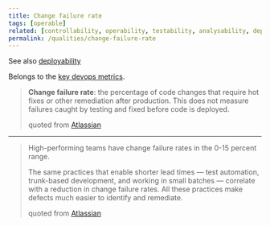 ```yaml
---
title: Change failure rate
tags: [operable] 
related: [controllability, operability, testability, analysability, deployability, devops-metrics]
permalink: /qualities/change-failure-rate
---
```


See also [deployability](/qualities/deployability)

Belongs to the [key devops metrics](/qualities/devops-metrics).


>**Change failure rate**: the percentage of code changes that require hot fixes or other remediation after production. 
>This does not measure failures caught by testing and fixed before code is deployed.
>
>quoted from [Atlassian](https://www.atlassian.com/devops/frameworks/devops-metrics)

<hr class="with-no-margin"/>

>High-performing teams have change failure rates in the 0-15 percent range. 
>
>The same practices that enable shorter lead times — test automation, trunk-based development, and working in small batches — correlate with a reduction in change failure rates. 
>All these practices make defects much easier to identify and remediate. 
>
>quoted from [Atlassian](https://www.atlassian.com/devops/frameworks/devops-metrics)


